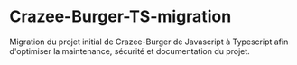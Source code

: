# Crazee-Burger-TS-migration
Migration du projet initial de Crazee-Burger de Javascript à Typescript afin d'optimiser la maintenance, sécurité et documentation du projet.
